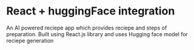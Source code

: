 # React + huggingFace integration

An AI powered reciepe app which provides reciepe and steps of preparation.
Built using React.js library and uses Hugging face model for reciepe generation
